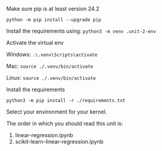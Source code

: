 Make sure pip is at least version 24.2

`python -m pip install --upgrade pip`


Install the requirements using:
`python3 -m venv .unit-2-env`

Activate the virtual env

Windows: `.\.venv\Scripts\activate`

Mac: `source ./.venv/bin/activate`

Linux: `source ./.venv/bin/activate`

Install the requirements

`python3 -m pip install -r ./requirements.txt`

Select your environment for your kernel.


The order in which you should read this unit is:
1. linear-regression.ipynb
2. scikit-learn-linear-regression.ipynb